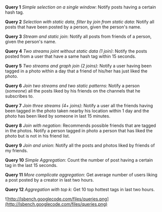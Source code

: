 **Query 1** _Simple selection on a single window_: Notify  posts having a certain hash tag.

**Query 2** _Selection with static data, filter by join from static data_: Notify all posts that have been posted by a person, given the person's name.

**Query 3** _Stream and static join_: Notify all posts from friends of a person, given the person's name.

**Query 4** _Two streams joint without static data (1 join)_: Notify the posts posted from a user that have a same hash tag within 15 seconds.

**Query 5** _Two streams and graph join (2 joins)_: Notify a user having been tagged in a photo within a day that a friend of his/her has just liked the photo.

**Query 6** _Join two streams and two static patterns_: Notify a person ($someone$) all the posts liked by his friends on the channels that he subscribes to.

**Query 7** _Join three streams (4+ joins)_: Notify a user all
the friends having been tagged in the photo taken nearby his location
within 1 day and the photo has been liked by someone in last 15
minutes.

**Query 8** _Join with negation_: Recommends possible friends that are tagged in the photos. Notify a person tagged in photo a person that has liked the photo but is not in his friend list.

**Query 9** _Join and union_: Notify all the posts and photos liked by friends of my friends.

**Query 10** _Simple Aggregation_: Count the number of post having a certain tag in the last 15 seconds.

**Query 11** _More complicate aggregation_: Get average number of
users liking a post posted by a creator in last two hours.

**Query 12** _Aggregation with top k_: Get 10 top hottest tags in
last two hours.

![http://lsbench.googlecode.com/files/queries.png](http://lsbench.googlecode.com/files/queries.png)